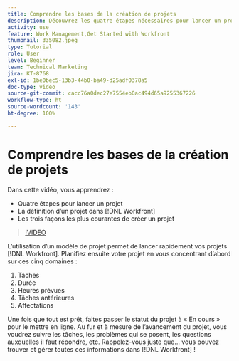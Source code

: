 ```yaml
---
title: Comprendre les bases de la création de projets
description: Découvrez les quatre étapes nécessaires pour lancer un projet, la définition d’un projet et les trois méthodes les plus courantes pour créer un projet.
activity: use
feature: Work Management,Get Started with Workfront
thumbnail: 335082.jpeg
type: Tutorial
role: User
level: Beginner
team: Technical Marketing
jira: KT-8768
exl-id: 1be0bec5-13b3-44b0-ba49-d25adf0378a5
doc-type: video
source-git-commit: cacc76a0dec27e7554eb0ac494d65a9255367226
workflow-type: ht
source-wordcount: '143'
ht-degree: 100%

---
```


# Comprendre les bases de la création de projets

Dans cette vidéo, vous apprendrez :

* Quatre étapes pour lancer un projet
* La définition d’un projet dans [!DNL Workfront]
* Les trois façons les plus courantes de créer un projet

>[!VIDEO](https://video.tv.adobe.com/v/335082/?quality=12&learn=on)

L’utilisation d’un modèle de projet permet de lancer rapidement vos projets [!DNL  Workfront]. Planifiez ensuite votre projet en vous concentrant d’abord sur ces cinq domaines :

1. Tâches
1. Durée
1. Heures prévues
1. Tâches antérieures
1. Affectations

Une fois que tout est prêt, faites passer le statut du projet à « En cours » pour le mettre en ligne. Au fur et à mesure de l’avancement du projet, vous voudrez suivre les tâches, les problèmes qui se posent, les questions auxquelles il faut répondre, etc. Rappelez-vous juste que... vous pouvez trouver et gérer toutes ces informations dans [!DNL Workfront] !
